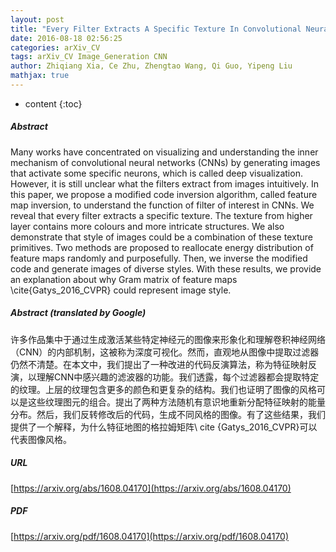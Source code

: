 ```yaml
---
layout: post
title: "Every Filter Extracts A Specific Texture In Convolutional Neural Networks"
date: 2016-08-18 02:56:25
categories: arXiv_CV
tags: arXiv_CV Image_Generation CNN
author: Zhiqiang Xia, Ce Zhu, Zhengtao Wang, Qi Guo, Yipeng Liu
mathjax: true
---
```


* content
{:toc}

##### Abstract
Many works have concentrated on visualizing and understanding the inner mechanism of convolutional neural networks (CNNs) by generating images that activate some specific neurons, which is called deep visualization. However, it is still unclear what the filters extract from images intuitively. In this paper, we propose a modified code inversion algorithm, called feature map inversion, to understand the function of filter of interest in CNNs. We reveal that every filter extracts a specific texture. The texture from higher layer contains more colours and more intricate structures. We also demonstrate that style of images could be a combination of these texture primitives. Two methods are proposed to reallocate energy distribution of feature maps randomly and purposefully. Then, we inverse the modified code and generate images of diverse styles. With these results, we provide an explanation about why Gram matrix of feature maps \cite{Gatys_2016_CVPR} could represent image style.

##### Abstract (translated by Google)
许多作品集中于通过生成激活某些特定神经元的图像来形象化和理解卷积神经网络（CNN）的内部机制，这被称为深度可视化。然而，直观地从图像中提取过滤器仍然不清楚。在本文中，我们提出了一种改进的代码反演算法，称为特征映射反演，以理解CNN中感兴趣的滤波器的功能。我们透露，每个过滤器都会提取特定的纹理。上层的纹理包含更多的颜色和更复杂的结构。我们也证明了图像的风格可以是这些纹理图元的组合。提出了两种方法随机有意识地重新分配特征映射的能量分布。然后，我们反转修改后的代码，生成不同风格的图像。有了这些结果，我们提供了一个解释，为什么特征地图的格拉姆矩阵\ cite {Gatys_2016_CVPR}可以代表图像风格。

##### URL
[https://arxiv.org/abs/1608.04170](https://arxiv.org/abs/1608.04170)

##### PDF
[https://arxiv.org/pdf/1608.04170](https://arxiv.org/pdf/1608.04170)

